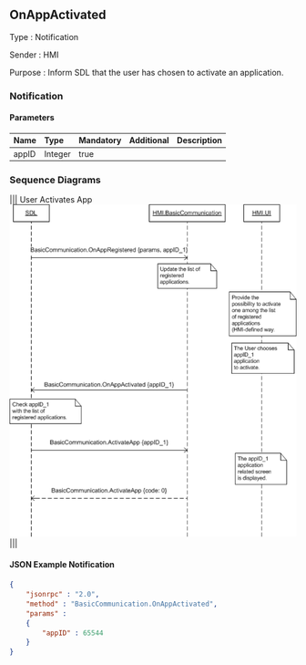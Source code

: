 ## OnAppActivated

Type
: Notification

Sender
: HMI

Purpose
: Inform SDL that the user has chosen to activate an application.

### Notification

#### Parameters

|Name|Type|Mandatory|Additional|Description|
|:---|:---|:--------|:---------|:----------|
|appID|Integer|true|||

### Sequence Diagrams
|||
User Activates App
![OnAppActivated](./assets/OnAppActivated.png)
|||

#### JSON Example Notification
```json
{
	"jsonrpc" : "2.0",
	"method" : "BasicCommunication.OnAppActivated",
	"params" :
	{
		"appID" : 65544
	}
}
```
